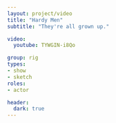 ```yaml
---
layout: project/video
title: "Hardy Men"
subtitle: "They're all grown up."

video:
  youtube: TYWGIN-i8Qo

group: rig
types:
- show
- sketch
roles:
- actor

header:
  dark: true
---
```

